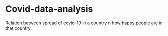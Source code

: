 # Covid-data-analysis
Relation between spread of covid-19 in a country n how happy people are in that country.
